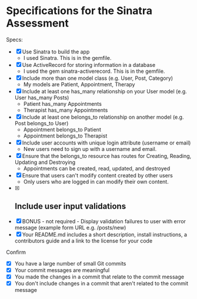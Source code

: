 # Specifications for the Sinatra Assessment

Specs:
- [x] Use Sinatra to build the app
    - I used Sinatra. This is in the gemfile.
- [x] Use ActiveRecord for storing information in a database
    - I used the gem sinatra-activerecord. This is in the gemfile.
- [x] Include more than one model class (e.g. User, Post, Category)
    - My models are Patient, Appointment, Therapy
- [x] Include at least one has_many relationship on your User model (e.g. User has_many Posts)
    - Patient has_many Appointments
    - Therapist has_many Appointments
- [x] Include at least one belongs_to relationship on another model (e.g. Post belongs_to User)
    - Appointment belongs_to Patient
    - Appointment belongs_to Therapist
- [x] Include user accounts with unique login attribute (username or email)
    - New users need to sign up with a username and email.
- [x] Ensure that the belongs_to resource has routes for Creating, Reading, Updating and Destroying
    - Appointments can be created, read, updated, and destroyed
- [x] Ensure that users can't modify content created by other users
    - Only users who are logged in can modify their own content.
- [x] Include user input validations
    - 
- [x] BONUS - not required - Display validation failures to user with error message (example form URL e.g. /posts/new)
- [x] Your README.md includes a short description, install instructions, a contributors guide and a link to the license for your code

Confirm
- [x] You have a large number of small Git commits
- [x] Your commit messages are meaningful
- [x] You made the changes in a commit that relate to the commit message
- [x] You don't include changes in a commit that aren't related to the commit message
